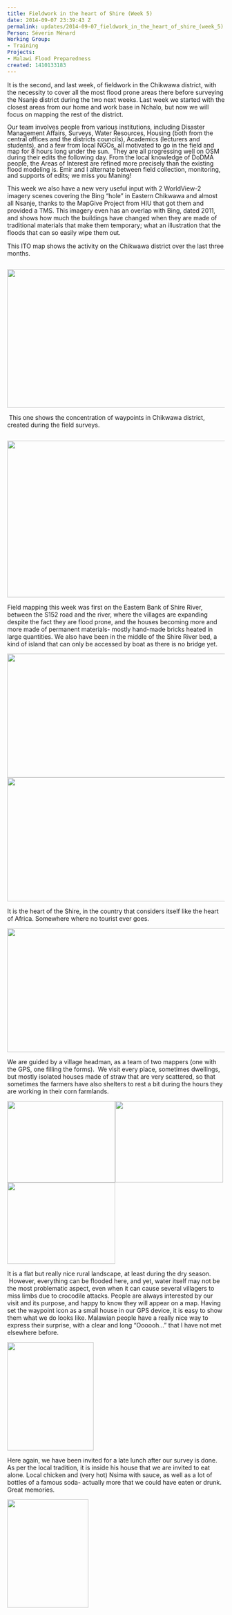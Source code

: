 ```yaml
---
title: Fieldwork in the heart of Shire (Week 5)
date: 2014-09-07 23:39:43 Z
permalink: updates/2014-09-07_fieldwork_in_the_heart_of_shire_(week_5)
Person: Séverin Ménard
Working Group:
- Training
Projects:
- Malawi Flood Preparedness
created: 1410133183
---
```


<p>It is the second, and last week, of fieldwork in the Chikwawa district, with the necessity to cover all the most flood prone areas there before surveying the Nsanje district during the two next weeks. Last week we started with the closest areas from our home and work base in Nchalo, but now we will focus on mapping the rest of the district.&nbsp;</p><p><span style="line-height: 100%;">Our team involves people from various institutions, including Disaster Management Affairs, Surveys, Water Resources, Housing (both from the central offices and the districts councils), Academics (lecturers and students), and a few from local NGOs, all motivated to go in the field and map for 8 hours long under the sun. &nbsp;They are all progressing well on OSM during their edits the following day. From the local knowledge of DoDMA people, the Areas of Interest are refined more precisely than the existing flood modeling is. Emir and I alternate between field collection, monitoring, and supports of edits; we miss you Maning!</span></p><p>This week we also have a new very useful input with 2 WorldView-2 imagery scenes covering the Bing “hole” in Eastern Chikwawa and almost all Nsanje, thanks to the MapGive Project from HIU that got them and provided a TMS. This imagery even has an overlap with Bing, dated 2011, and shows how much the buildings have changed when they are made of traditional materials that make them temporary; what an illustration that the floods that can so easily wipe them out.</p><p>This ITO map shows the activity on the Chikwawa district over the last three months.</p><p style="margin-bottom: 0in; line-height: 100%;">&nbsp;<img class="image-large" src="/sites/default/files/styles/large/public/ITOMaps_LowerShire_20140906.png?itok=fSuPODdV" alt="" width="510" height="320"></p><p>&nbsp;This one shows the concentration of waypoints in Chikwawa district, created during the field surveys.</p><p style="margin-bottom: 0in; line-height: 100%;">&nbsp;<img class="image-large" src="/sites/default/files/styles/large/public/Lower_Shire_Chikwawa_waypoints.png?itok=IQjiaDEH" alt="" width="510" height="362"></p><p>Field mapping this week was first on the Eastern Bank of Shire River, between the S152 road and the river, where the villages are expanding despite the fact they are flood prone, and the houses becoming more and more made of permanent materials- mostly hand-made bricks heated in large quantities. We also have been in the middle of the Shire River bed, a kind of island that can only be accessed by boat as there is no bridge yet.</p><p style="margin-bottom: 0in; line-height: 100%;"><img class="image-large" src="/sites/default/files/styles/large/public/IMG_20140828_115856119.jpg?itok=dxq0xz2i" alt="" width="510" height="286"><img class="image-large" src="/sites/default/files/styles/large/public/IMG_20140828_172123279_HDR.jpg?itok=tKJKk4Oe" alt="" width="510" height="286"></p><p>It is the heart of the Shire, in the country that considers itself like the heart of Africa. Somewhere where no tourist ever goes.</p><p style="margin-bottom: 0in; line-height: 100%;"><img class="image-large" src="/sites/default/files/styles/large/public/IMG_20140828_153050897.jpg?itok=XeY-jspb" alt="" width="510" height="286"></p><p>We are guided by a village headman, as a team of two mappers (one with the GPS, one filling the forms). &nbsp;We visit every place, sometimes dwellings, but mostly isolated houses made of straw that are very scattered, so that sometimes the farmers have also shelters to rest a bit during the hours they are working in their corn farmlands.</p><p><img class="image-medium" src="/sites/default/files/styles/medium/public/P1050148_25%25.png?itok=0Lo3wNZL" alt="" width="250" height="188"><img class="image-medium" src="/sites/default/files/styles/medium/public/P1050089_25%25.PNG?itok=L5PBBwav" alt="" width="250" height="188"><img class="image-medium" src="/sites/default/files/styles/medium/public/P1050103_25%25.png?itok=TMpqg6Yg" alt="" width="250" height="188"></p><p>It is a flat but really nice rural landscape, at least during the dry season. &nbsp;However, everything can be flooded here, and yet, water itself may not be the most problematic aspect, even when it can cause several villagers to miss limbs due to crocodile attacks. People are always interested by our visit and its purpose, and happy to know they will appear on a map. Having set the waypoint icon as a small house in our GPS device, it is easy to show them what we do looks like. Malawian people have a really nice way to express their surprise, with a clear and long “Oooooh...” that I have not met elsewhere before.</p><p style="margin-bottom: 0in; line-height: 100%;"><img class="image-medium" src="/sites/default/files/styles/medium/public/286.png?itok=UV78NgyT" alt="" width="200" height="250"></p><p>Here again, we have been invited for a late lunch after our survey is done. As per the local tradition, it is inside his house that we are invited to eat alone. Local chicken and (very hot) Nsima with sauce, as well as a lot of bottles of a famous soda- actually more that we could have eaten or drunk. Great memories.</p><p style="margin-bottom: 0in; line-height: 100%;"><img class="image-medium" src="/sites/default/files/styles/medium/public/P1050152_25%25.png?itok=50uTRtCt" alt="" width="188" height="250"></p><p>&nbsp;</p>
